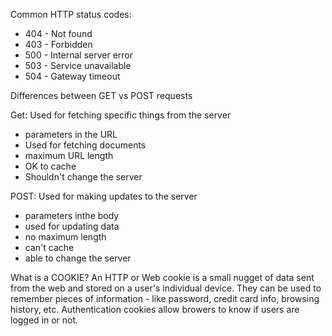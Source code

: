 Common HTTP status codes:
- 404 - Not found
- 403 - Forbidden
- 500 - Internal server error
- 503 - Service unavailable
- 504 - Gateway timeout

Differences between GET vs POST requests

Get:
Used for fetching specific things from the server
- parameters in the URL
- Used for fetching documents
- maximum URL length
- OK to cache
- Shouldn't change the server

POST:
Used for making updates to the server
- parameters inthe body
- used for updating data
- no maximum length
- can't cache
- able to change the server

What is a COOKIE?
An HTTP or Web cookie is a small nugget of data sent from the web and stored on a user's individual device. They can be used to remember pieces of information - like password, credit card info, browsing history, etc. Authentication cookies allow browers to know if users are logged in or not.


